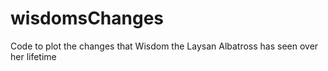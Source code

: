 # wisdomsChanges
Code to plot the changes that Wisdom the Laysan Albatross has seen over her lifetime
